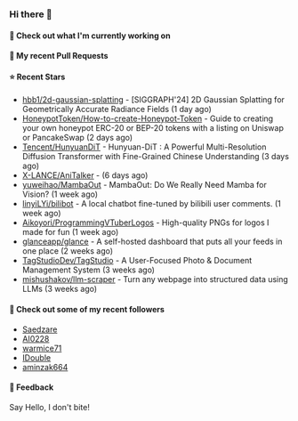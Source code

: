 ### Hi there 👋

#### 👷 Check out what I'm currently working on

#### 🔨 My recent Pull Requests


#### ⭐ Recent Stars

- [hbb1/2d-gaussian-splatting](https://github.com/hbb1/2d-gaussian-splatting) - [SIGGRAPH&#39;24] 2D Gaussian Splatting for Geometrically Accurate Radiance Fields (1 day ago)
- [HoneypotToken/How-to-create-Honeypot-Token](https://github.com/HoneypotToken/How-to-create-Honeypot-Token) - Guide to creating your own honeypot ERC-20 or BEP-20 tokens with a listing on Uniswap or PancakeSwap (2 days ago)
- [Tencent/HunyuanDiT](https://github.com/Tencent/HunyuanDiT) - Hunyuan-DiT : A Powerful Multi-Resolution Diffusion Transformer with Fine-Grained Chinese Understanding (3 days ago)
- [X-LANCE/AniTalker](https://github.com/X-LANCE/AniTalker) -  (6 days ago)
- [yuweihao/MambaOut](https://github.com/yuweihao/MambaOut) - MambaOut: Do We Really Need Mamba for Vision? (1 week ago)
- [linyiLYi/bilibot](https://github.com/linyiLYi/bilibot) - A local chatbot fine-tuned by bilibili user comments. (1 week ago)
- [Aikoyori/ProgrammingVTuberLogos](https://github.com/Aikoyori/ProgrammingVTuberLogos) - High-quality PNGs for logos I made for fun  (1 week ago)
- [glanceapp/glance](https://github.com/glanceapp/glance) - A self-hosted dashboard that puts all your feeds in one place (2 weeks ago)
- [TagStudioDev/TagStudio](https://github.com/TagStudioDev/TagStudio) - A User-Focused Photo &amp; Document Management System (3 weeks ago)
- [mishushakov/llm-scraper](https://github.com/mishushakov/llm-scraper) - Turn any webpage into structured data using LLMs (3 weeks ago)

#### 👯 Check out some of my recent followers

- [Saedzare](https://github.com/Saedzare)
- [AI0228](https://github.com/AI0228)
- [warmice71](https://github.com/warmice71)
- [IDouble](https://github.com/IDouble)
- [aminzak664](https://github.com/aminzak664)

#### 💬 Feedback

Say Hello, I don't bite!